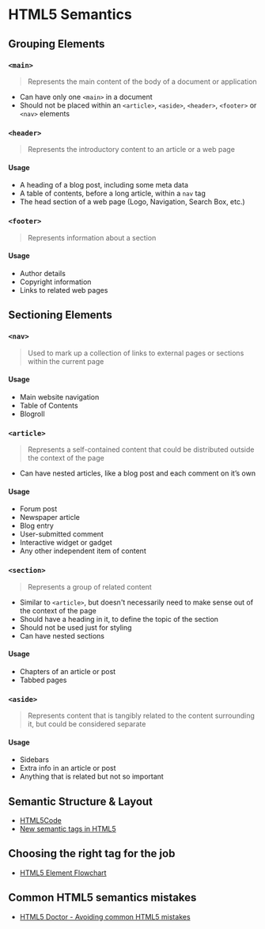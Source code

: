 HTML5 Semantics
================

Grouping Elements
------------------

### `<main>`

> Represents the main content of the body of a document or application

- Can have only one `<main>` in a document
- Should not be placed within an `<article>`, `<aside>`, `<header>`, `<footer>` or `<nav>` elements

### `<header>`

> Represents the introductory content to an article or a web page

#### Usage

- A heading of a blog post, including some meta data
- A table of contents, before a long article, within a `nav` tag
- The head section of a web page (Logo, Navigation, Search Box, etc.)

### `<footer>`

> Represents information about a section

#### Usage

- Author details
- Copyright information
- Links to related web pages

Sectioning Elements
--------------------

### `<nav>`

> Used to mark up a collection of links to external pages or sections within the current page

#### Usage

- Main website navigation
- Table of Contents
- Blogroll

### `<article>`

> Represents a self-contained content that could be distributed outside the context of the page

- Can have nested articles, like a blog post and each comment on it’s own

#### Usage

- Forum post
- Newspaper article
- Blog entry
- User-submitted comment
- Interactive widget or gadget
- Any other independent item of content

### `<section>`

> Represents a group of related content

- Similar to `<article>`, but doesn't necessarily need to make sense out of the context of the page
- Should have a heading in it, to define the topic of the section
- Should not be used just for styling
- Can have nested sections

#### Usage

- Chapters of an article or post
- Tabbed pages

### `<aside>`

> Represents content that is tangibly related to the content surrounding it, but could be considered separate

#### Usage

- Sidebars
- Extra info in an article or post
- Anything that is related but not so important

Semantic Structure & Layout
---------------------------

- [HTML5Code](http://www.html5code.com/tutorials/html5-semantic-layout-tags/)
- [New semantic tags in HTML5](http://ftsanjuan.com/projects/html5/)

Choosing the right tag for the job
------------------------------------

- [HTML5 Element Flowchart](http://html5doctor.com/downloads/h5d-sectioning-flowchart.pdf)

Common HTML5 semantics mistakes
--------------------------------

- [HTML5 Doctor - Avoiding common HTML5 mistakes](http://html5doctor.com/avoiding-common-html5-mistakes/)
